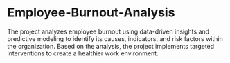 # Employee-Burnout-Analysis
The project analyzes employee burnout using data-driven insights and predictive modeling to identify its causes, indicators, and risk factors within the organization. Based on the analysis, the project implements targeted interventions to create a healthier work environment.
